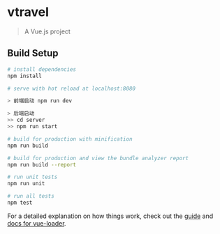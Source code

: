 # vtravel

> A Vue.js project

## Build Setup

``` bash
# install dependencies
npm install

# serve with hot reload at localhost:8080

> 前端启动 npm run dev

> 后端启动
>> cd server
>> npm run start

# build for production with minification
npm run build

# build for production and view the bundle analyzer report
npm run build --report

# run unit tests
npm run unit

# run all tests
npm test
```

For a detailed explanation on how things work, check out the [guide](http://vuejs-templates.github.io/webpack/) and [docs for vue-loader](http://vuejs.github.io/vue-loader).
